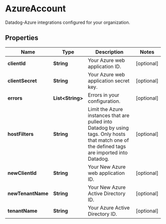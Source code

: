 

# AzureAccount

Datadog-Azure integrations configured for your organization.
## Properties

Name | Type | Description | Notes
------------ | ------------- | ------------- | -------------
**clientId** | **String** | Your Azure web application ID. |  [optional]
**clientSecret** | **String** | Your Azure web application secret key. |  [optional]
**errors** | **List&lt;String&gt;** | Errors in your configuration. |  [optional]
**hostFilters** | **String** | Limit the Azure instances that are pulled into Datadog by using tags. Only hosts that match one of the defined tags are imported into Datadog. |  [optional]
**newClientId** | **String** | Your New Azure web application ID. |  [optional]
**newTenantName** | **String** | Your New Azure Active Directory ID. |  [optional]
**tenantName** | **String** | Your Azure Active Directory ID. |  [optional]



